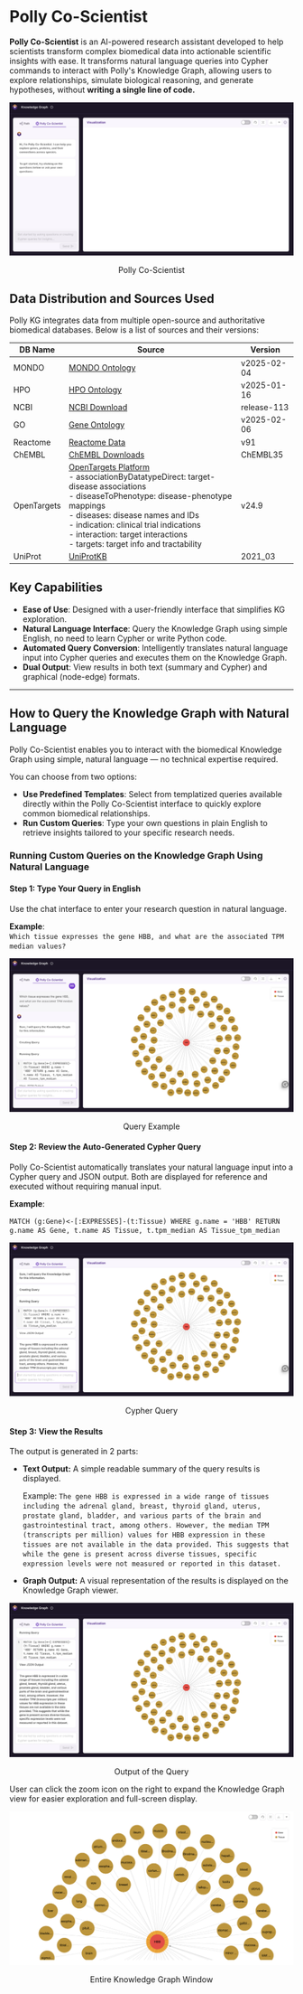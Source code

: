 # Polly Co-Scientist

**Polly Co-Scientist** is an AI-powered research assistant developed to help scientists transform complex biomedical data into actionable scientific insights with ease. It transforms natural language queries into Cypher commands to interact with Polly's Knowledge Graph, allowing users to explore relationships, simulate biological reasoning, and generate hypotheses, without **writing a single line of code.**

![PollyKG](../img/KG/StartCoP.png) <center> Polly Co-Scientist</center>


## Data Distribution and Sources Used

Polly KG integrates data from multiple open-source and authoritative biomedical databases. Below is a list of sources and their versions:


| DB Name     | Source                                                                                           | Version     |
|-------------|------------------------------------------------------------------------------------------------|-------------|
| MONDO       | [MONDO Ontology](https://mondo.org)                                                            | v2025-02-04 |
| HPO         | [HPO Ontology](https://hpo.jax.org/app/download)                                               | v2025-01-16 |
| NCBI        | [NCBI Download](https://www.ncbi.nlm.nih.gov/home/download/)                                  | release-113 |
| GO          | [Gene Ontology](https://geneontology.org/docs/download-ontology/)                              | v2025-02-06 |
| Reactome    | [Reactome Data](https://reactome.org/download-data)                                            | v91         |
| ChEMBL      | [ChEMBL Downloads](https://chembl.gitbook.io/chembl-interface-documentation/downloads)         | ChEMBL35    |
| OpenTargets | [OpenTargets Platform](https://platform.opentargets.org/downloads) <br> - associationByDatatypeDirect: target-disease associations <br> - diseaseToPhenotype: disease-phenotype mappings <br> - diseases: disease names and IDs <br> - indication: clinical trial indications <br> - interaction: target interactions <br> - targets: target info and tractability | v24.9       |
| UniProt     | [UniProtKB](https://www.uniprot.org/uniprotkb)                                                | 2021_03     |




## Key Capabilities

- **Ease of Use**: Designed with a user-friendly interface that simplifies KG exploration. 
- **Natural Language Interface**: Query the Knowledge Graph using simple English, no need to learn Cypher or write Python code.  
- **Automated Query Conversion**: Intelligently translates natural language input into Cypher queries and executes them on the Knowledge Graph.  
- **Dual Output**: View results in both text (summary and Cypher) and graphical (node-edge) formats. 


---


## How to Query the Knowledge Graph with Natural Language

Polly Co-Scientist enables you to interact with the biomedical Knowledge Graph using simple, natural language — no technical expertise required.

You can choose from two options:

- **Use Predefined Templates**: Select from templatized queries available directly within the Polly Co-Scientist interface to quickly explore common biomedical relationships.
- **Run Custom Queries**: Type your own questions in plain English to retrieve insights tailored to your specific research needs.


### Running Custom Queries on the Knowledge Graph Using Natural Language

#### Step 1: Type Your Query in English
Use the chat interface to enter your research question in natural language.

**Example**:  
`Which tissue expresses the gene HBB, and what are the associated TPM median values?`

![Query](../img/KG/CoS1.png) <center> Query Example</center>


#### Step 2: Review the Auto-Generated Cypher Query
Polly Co-Scientist automatically translates your natural language input into a Cypher query and JSON output. Both are displayed for reference and executed without requiring manual input.

**Example**:
```cypher
MATCH (g:Gene)<-[:EXPRESSES]-(t:Tissue) WHERE g.name = 'HBB' RETURN g.name AS Gene, t.name AS Tissue, t.tpm_median AS Tissue_tpm_median
```

![JSON](../img/KG/CoS2.png) <center> Cypher Query</center>


#### Step 3: View the Results

The output is generated in 2 parts:

- **Text Output:**
A simple readable summary of the query results is displayed.

  Example:
  `The gene HBB is expressed in a wide range of tissues including the adrenal gland, breast, thyroid gland, uterus, prostate gland, bladder, and various parts of the brain and gastrointestinal tract, among others. However, the median TPM (transcripts per million) values for HBB expression in these tissues are not available in the data provided. This suggests that while the gene is present across diverse tissues, specific expression levels were not measured or reported in this dataset.`


- **Graph Output:**
A visual representation of the results is displayed on the Knowledge Graph viewer.

![Output](../img/KG/CoS3.png) <center> Output of the Query</center>

User can click the zoom icon on the right to expand the Knowledge Graph view for easier exploration and full-screen display.

![Output](../img/KG/CoS4.png) <center> Entire Knowledge Graph Window</center>


